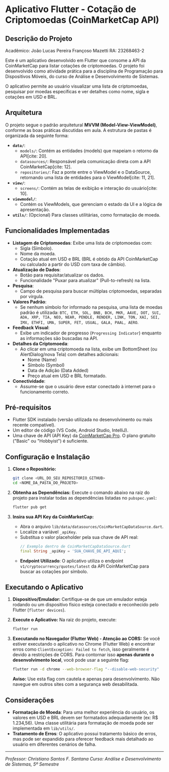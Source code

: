 # Aplicativo Flutter - Cotação de Criptomoedas (CoinMarketCap API)

## Descrição do Projeto

Acadêmico: João Lucas Pereira Françoso Mazetti
RA: 23268463-2

Este é um aplicativo desenvolvido em Flutter que consome a API da CoinMarketCap para listar cotações de criptomoedas. O projeto foi desenvolvido como atividade prática para a disciplina de Programação para Dispositivos Móveis, do curso de Análise e Desenvolvimento de Sistemas.

O aplicativo permite ao usuário visualizar uma lista de criptomoedas, pesquisar por moedas específicas e ver detalhes como nome, sigla e cotações em USD e BRL.

## Arquitetura

O projeto segue o padrão arquitetural **MVVM (Model-View-ViewModel)**, conforme as boas práticas discutidas em aula. A estrutura de pastas é organizada da seguinte forma:

* **`data/`**:
    * `models/`: Contém as entidades (models) que mapeiam o retorno da API[cite: 20].
    * `datasources/`: Responsável pela comunicação direta com a API CoinMarketCap[cite: 12].
    * `repositories/`: Faz a ponte entre o ViewModel e o DataSource, retornando uma lista de entidades para o ViewModel[cite: 11, 21].
* **`view/`**:
    * `screens/`: Contém as telas de exibição e interação do usuário[cite: 10].
* **`viewmodel/`**:
    * Contém os ViewModels, que gerenciam o estado da UI e a lógica de apresentação.
* **`utils/`**: (Opcional) Para classes utilitárias, como formatação de moeda.

## Funcionalidades Implementadas

* **Listagem de Criptomoedas**: Exibe uma lista de criptomoedas com:
    * Sigla (Símbolo).
    * Nome da moeda.
    * Cotação atual em USD e BRL (BRL é obtido da API CoinMarketCap ou calculado a partir do USD com taxa de câmbio).
* **Atualização de Dados**:
    * Botão para requisitar/atualizar os dados.
    * Funcionalidade "Puxar para atualizar" (Pull-to-refresh) na lista.
* **Pesquisa**:
    * Campo de pesquisa para buscar múltiplas criptomoedas, separadas por vírgula.
* **Valores Padrão**:
    * Se nenhum símbolo for informado na pesquisa, uma lista de moedas padrão é utilizada:
        `BTC, ETH, SOL, BNB, BCH, MKR, AAVE, DOT, SUI, ADA, XRP, TIA, NEO, NEAR, PENDLE, RENDER, LINK, TON, XAI, SEI, IMX, ETHFI, UMA, SUPER, FET, USUAL, GALA, PAAL, AERO`.
* **Feedback Visual**:
    * Exibe um indicador de progresso (`Progressing Indicator`) enquanto as informações são buscadas na API.
* **Detalhes da Criptomoeda**:
    * Ao clicar em uma criptomoeda na lista, exibe um BottomSheet (ou AlertDialog/nova Tela) com detalhes adicionais:
        * Nome (Name)
        * Símbolo (Symbol)
        * Data de Adição (Data Added)
        * Preço atual em USD e BRL formatado.
* **Conectividade**:
    * Assume-se que o usuário deve estar conectado à internet para o funcionamento correto.

## Pré-requisitos

* Flutter SDK instalado (versão utilizada no desenvolvimento ou mais recente compatível).
* Um editor de código (VS Code, Android Studio, IntelliJ).
* Uma chave de API (API Key) da [CoinMarketCap Pro](https://pro.coinmarketcap.com/signup). O plano gratuito ("Basic" ou "Hobbyist") é suficiente.

## Configuração e Instalação

1.  **Clone o Repositório:**
    ```bash
    git clone <URL_DO_SEU_REPOSITORIO_GITHUB>
    cd <NOME_DA_PASTA_DO_PROJETO>
    ```

2.  **Obtenha as Dependências:**
    Execute o comando abaixo na raiz do projeto para instalar todas as dependências listadas no `pubspec.yaml`:
    ```bash
    flutter pub get
    ```

3.  **Insira sua API Key da CoinMarketCap:**
    * Abra o arquivo `lib/data/datasources/CoinMarketCapDataSource.dart`.
    * Localize a variável `_apiKey`.
    * Substitua o valor placeholder pela sua chave de API real:
        ```dart
        // Exemplo dentro de CoinMarketCapDataSource.dart
        final String _apiKey = 'SUA_CHAVE_DE_API_AQUI';
        ```
    * **Endpoint Utilizado**: O aplicativo utiliza o endpoint `v1/cryptocurrency/quotes/latest` da API CoinMarketCap para buscar as cotações por símbolo.

## Executando o Aplicativo

1.  **Dispositivo/Emulador:**
    Certifique-se de que um emulador esteja rodando ou um dispositivo físico esteja conectado e reconhecido pelo Flutter (`flutter devices`).

2.  **Execute o Aplicativo:**
    Na raiz do projeto, execute:
    ```bash
    flutter run
    ```

3.  **Executando no Navegador (Flutter Web) - Atenção ao CORS:**
    Se você estiver executando o aplicativo no Chrome (Flutter Web) e encontrar erros como `ClientException: Failed to fetch`, isso geralmente é devido a restrições de CORS. Para contornar isso **apenas durante o desenvolvimento local**, você pode usar a seguinte flag:
    ```bash
    flutter run -d chrome --web-browser-flag "--disable-web-security"
    ```
    **Aviso:** Use esta flag com cautela e apenas para desenvolvimento. Não navegue em outros sites com a segurança web desabilitada.

## Considerações

* **Formatação de Moeda**: Para uma melhor experiência do usuário, os valores em USD e BRL devem ser formatados adequadamente (ex: R$ 1.234,56). Uma classe utilitária para formatação de moeda pode ser implementada em `lib/utils/`.
* **Tratamento de Erros**: O aplicativo possui tratamento básico de erros, mas pode ser expandido para oferecer feedback mais detalhado ao usuário em diferentes cenários de falha.

---
*Professor: Christiano Santos F. Santana*
*Curso: Análise e Desenvolvimento de Sistemas, 5º Semestre*